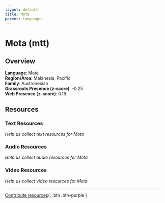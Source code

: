 ```yaml
---
layout: default
title: Mota
parent: Languages
---
```


# Mota (mtt)

## Overview

**Language**: Mota  
**Region/Area**: Melanesia, Pacific  
**Family**: Austronesian  
**Grassroots Presence (z-score)**: -0.25  
**Web Presence (z-score)**: 0.18  

## Resources

### Text Resources
*Help us collect text resources for Mota*

### Audio Resources
*Help us collect audio resources for Mota*

### Video Resources
*Help us collect video resources for Mota*

---

[Contribute resources](https://forms.office.com/e/1SfLJx3u1r){: .btn .btn-purple }
